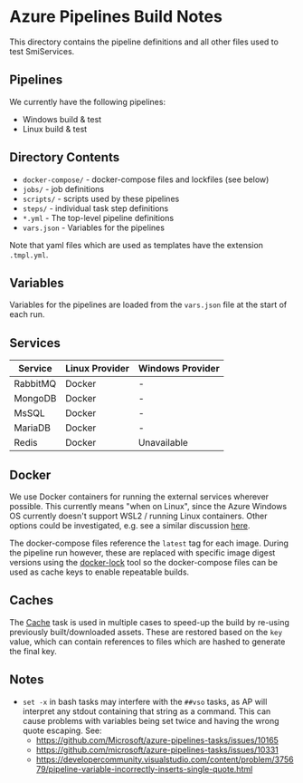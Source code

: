 # Azure Pipelines Build Notes

This directory contains the pipeline definitions and all other files used to test SmiServices.

## Pipelines

We currently have the following pipelines:
-   Windows build & test
-   Linux build & test

## Directory Contents

-   `docker-compose/` - docker-compose files and lockfiles (see below)
-   `jobs/` - job definitions
-   `scripts/` - scripts used by these pipelines
-   `steps/` - individual task step definitions
-   `*.yml` - The top-level pipeline definitions
-   `vars.json` - Variables for the pipelines

Note that yaml files which are used as templates have the extension `.tmpl.yml`.

## Variables

Variables for the pipelines are loaded from the `vars.json` file at the start of each run.

## Services

Service | Linux Provider | Windows Provider
 ------ | -------------- | ----------------
RabbitMQ | Docker | -
MongoDB | Docker | -
MsSQL | Docker | -
MariaDB | Docker | -
Redis | Docker | Unavailable

## Docker

We use Docker containers for running the external services wherever possible. This currently means "when on Linux", since the Azure Windows OS currently doesn't support WSL2 / running Linux containers. Other options could be investigated, e.g. see a similar discussion [here](https://github.com/opensafely/job-runner/issues/76).

The docker-compose files reference the `latest` tag for each image. During the pipeline run however, these are replaced with specific image digest versions using the [docker-lock](https://github.com/safe-waters/docker-lock) tool so the docker-compose files can be used as cache keys to enable repeatable builds.

## Caches

The [Cache](https://docs.microsoft.com/en-us/azure/devops/pipelines/release/caching?view=azure-devops) task is used in multiple cases to speed-up the build by re-using previously built/downloaded assets. These are restored based on the `key` value, which can contain references to files which are hashed to generate the final key.

## Notes

-   `set -x` in bash tasks may interfere with the `##vso` tasks, as AP will interpret any stdout containing that string as a command. This can cause problems with variables being set twice and having the wrong quote escaping. See:
    -   https://github.com/Microsoft/azure-pipelines-tasks/issues/10165
    -   https://github.com/microsoft/azure-pipelines-tasks/issues/10331
    -   https://developercommunity.visualstudio.com/content/problem/375679/pipeline-variable-incorrectly-inserts-single-quote.html
